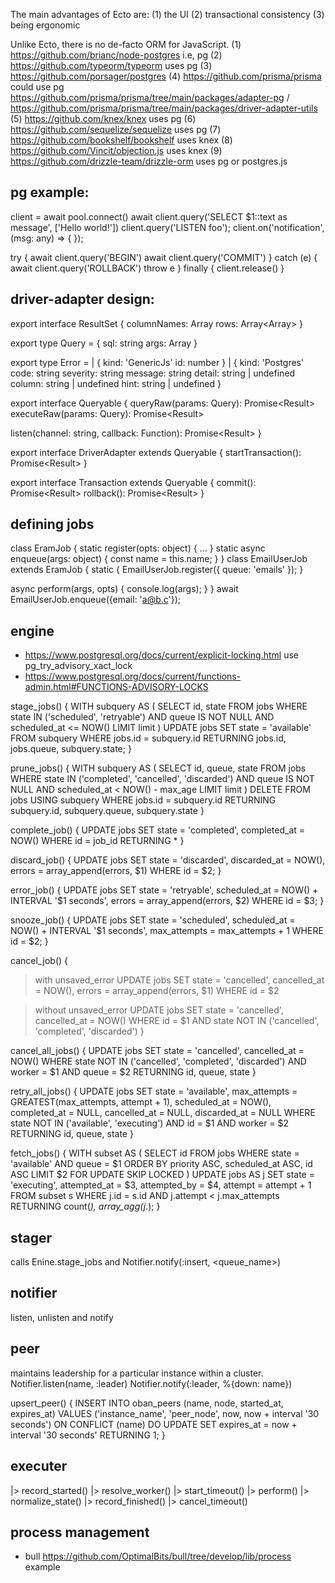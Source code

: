 The main advantages of Ecto are:
(1) the UI
(2) transactional consistency
(3) being ergonomic


Unlike Ecto, there is no de-facto ORM for JavaScript.
(1) https://github.com/brianc/node-postgres i.e, pg
(2) https://github.com/typeorm/typeorm uses pg
(3) https://github.com/porsager/postgres
(4) https://github.com/prisma/prisma could use pg https://github.com/prisma/prisma/tree/main/packages/adapter-pg / https://github.com/prisma/prisma/tree/main/packages/driver-adapter-utils
(5) https://github.com/knex/knex uses pg
(6) https://github.com/sequelize/sequelize uses pg
(7) https://github.com/bookshelf/bookshelf uses knex
(8) https://github.com/Vincit/objection.js uses knex
(9) https://github.com/drizzle-team/drizzle-orm uses pg or postgres.js

pg example:
-----
client = await pool.connect()
await client.query('SELECT $1::text as message', ['Hello world!'])
client.query('LISTEN foo');
client.on('notification', (msg: any) => { });

try {
  await client.query('BEGIN')
  await client.query('COMMIT')
} catch (e) {
  await client.query('ROLLBACK')
  throw e
} finally {
  client.release()
}


driver-adapter design:
-----
export interface ResultSet {
  columnNames: Array<string>
  rows: Array<Array<unknown>>
}

export type Query = {
  sql: string
  args: Array<unknown>
}

export type Error =
  | {
      kind: 'GenericJs'
      id: number
    }
  | {
      kind: 'Postgres'
      code: string
      severity: string
      message: string
      detail: string | undefined
      column: string | undefined
      hint: string | undefined
    }

export interface Queryable {
  queryRaw(params: Query): Promise<Result<ResultSet>>
  executeRaw(params: Query): Promise<Result<number>>

  listen(channel: string, callback: Function): Promise<Result<void>>
}

export interface DriverAdapter extends Queryable {
  startTransaction(): Promise<Result<Transaction>>
}

export interface Transaction extends Queryable {
  commit(): Promise<Result<void>>
  rollback(): Promise<Result<void>>
}


defining jobs
-----
class EramJob {
  static register(opts: object) { ... }
  static async enqueue(args: object) {
    const name = this.name;
  }
}
class EmailUserJob extends EramJob {
  static {
    EmailUserJob.register({ queue: 'emails' });
  }

  async perform(args, opts) {
    console.log(args);
  }
}
await EmailUserJob.enqueue({email: 'a@b.c'});

engine
-----
- https://www.postgresql.org/docs/current/explicit-locking.html use pg_try_advisory_xact_lock
- https://www.postgresql.org/docs/current/functions-admin.html#FUNCTIONS-ADVISORY-LOCKS


stage_jobs() {
  WITH subquery AS (
    SELECT id, state
    FROM jobs
    WHERE state IN ('scheduled', 'retryable')
      AND queue IS NOT NULL
      AND scheduled_at <= NOW()
    LIMIT limit
  )
  UPDATE jobs
  SET state = 'available'
  FROM subquery
  WHERE jobs.id = subquery.id
  RETURNING jobs.id, jobs.queue, subquery.state;
}

prune_jobs() {
  WITH subquery AS (
    SELECT id, queue, state
    FROM jobs
    WHERE state IN ('completed', 'cancelled', 'discarded')
      AND queue IS NOT NULL
      AND scheduled_at < NOW() - max_age
    LIMIT limit
  )
  DELETE FROM jobs
  USING subquery
  WHERE jobs.id = subquery.id
  RETURNING subquery.id, subquery.queue, subquery.state
}

complete_job() {
  UPDATE jobs
  SET state = 'completed', completed_at = NOW()
  WHERE id = job_id
  RETURNING *
}

discard_job() {
  UPDATE jobs
  SET state = 'discarded', discarded_at = NOW(), errors = array_append(errors, $1)
  WHERE id = $2;
}

error_job() {
  UPDATE jobs
  SET state = 'retryable',
      scheduled_at = NOW() + INTERVAL '$1 seconds',
      errors = array_append(errors, $2)
  WHERE id = $3;
}

snooze_job() {
  UPDATE jobs
  SET state = 'scheduled',
      scheduled_at = NOW() + INTERVAL '$1 seconds',
      max_attempts = max_attempts + 1
  WHERE id = $2;
}

cancel_job() {
  > with unsaved_error
  UPDATE jobs
  SET state = 'cancelled',
      cancelled_at = NOW(),
      errors = array_append(errors, $1)
  WHERE id = $2

  > without unsaved_error
  UPDATE jobs
  SET state = 'cancelled',
      cancelled_at = NOW()
  WHERE id = $1
    AND state NOT IN ('cancelled', 'completed', 'discarded')
}

cancel_all_jobs() {
  UPDATE jobs
  SET state = 'cancelled',
      cancelled_at = NOW()
  WHERE
    state NOT IN ('cancelled', 'completed', 'discarded') AND
    worker = $1 AND
    queue = $2
  RETURNING id, queue, state
}

retry_all_jobs() {
  UPDATE jobs
  SET state = 'available',
      max_attempts = GREATEST(max_attempts, attempt + 1),
      scheduled_at = NOW(),
      completed_at = NULL,
      cancelled_at = NULL,
      discarded_at = NULL
  WHERE
    state NOT IN ('available', 'executing') AND
    id = $1 AND
    worker = $2
  RETURNING id, queue, state
}

fetch_jobs() {
  WITH subset AS (
    SELECT id
    FROM jobs
    WHERE state = 'available' AND queue = $1
    ORDER BY priority ASC, scheduled_at ASC, id ASC
    LIMIT $2
    FOR UPDATE SKIP LOCKED
  )
  UPDATE jobs AS j
  SET state = 'executing',
      attempted_at = $3,
      attempted_by = $4,
      attempt = attempt + 1
  FROM subset s
  WHERE j.id = s.id AND j.attempt < j.max_attempts
  RETURNING count(*), array_agg(j.*);
}


stager
-----
calls Enine.stage_jobs and Notifier.notify(:insert, <queue_name>)

notifier
-----
listen, unlisten and notify

peer
------
maintains leadership for a particular instance within a cluster.
Notifier.listen(name, :leader)
Notifier.notify(:leader, %{down: name})

upsert_peer() {
  INSERT INTO oban_peers (name, node, started_at, expires_at)
  VALUES ('instance_name', 'peer_node', now, now + interval '30 seconds')
  ON CONFLICT (name)
  DO UPDATE SET expires_at = now + interval '30 seconds'
  RETURNING 1;
}


executer
-----
  |> record_started()
  |> resolve_worker()
  |> start_timeout()
  |> perform()
  |> normalize_state()
  |> record_finished()
  |> cancel_timeout()


process management
-----
- bull https://github.com/OptimalBits/bull/tree/develop/lib/process example
